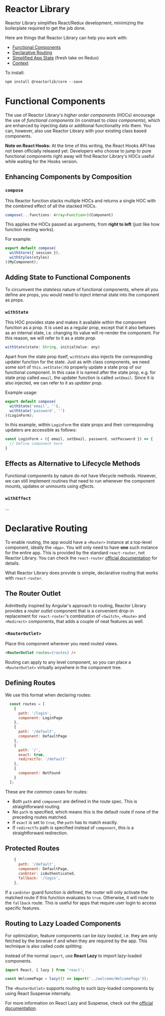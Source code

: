 # Reactor Library

Reactor Library simplifies React/Redux development, minimizing the boilerplate required to get the job done.

Here are things that Reactor Library can help you work with:

- [Functional Components](#functional-components)
- [Declarative Routing](#declarative-routing)
- [Simplified App State](#simplified-app-state) (fresh take on Redux)
- [Context](#context)

To install:
```
npm install @reactorlib/core --save
```

# Functional Components

The use of Reactor Library's _higher order components_ (HOCs) encourage the use of _functional components_ (in constrast to _class components_), which are enhanced by injecting data or additional functionality into them. You can, however, also use Reactor Library with your existing class based components.

**Note on React Hooks:** At the time of this writing, the React Hooks API has not been officially released yet. Developers who choose to jump to pure functional components right away will find Reactor Library's HOCs useful while waiting for the Hooks version.

## Enhancing Components by Composition

### `compose`

This Reactor function stacks multiple HOCs and returns a single HOC with the combined effect of all the stacked HOCs.
```javascript
compose(...functions: Array<Function>)(Component)
```
This applies the HOCs passed as arguments, from **right to left** (just like how function nesting works).

For example:
```javascript
export default compose(
  withStore({ session }),
  withStyles(styles)
)(MyComponent);
```

## Adding State to Functional Components

To circumvent the _stateless_ nature of functional components, where all you define are props, you would need to inject internal state into the component as props.

### `withState`

This HOC provides state and makes it available within the component function as a prop. It is used as a regular prop, except that it also behaves as an internal state, i.e. changing its value will re-render the component. For this reason, we will refer to it as a _state prop_.
```javascript
withState(state: String, initialValue: any)
```
Apart from the state prop itself, `withState` also injects the corresponding updater function for the state. Just as with class components, we need some sort of `this.setState()`to properly update a state prop of our functional component. In this case it is named after the state prop, e.g. for state prop called `email`, the updater function is called `setEmail`. Since it is also injected, we can refer to it as _updater prop_.

Example usage:
```javascript
export default compose(
  withState('email', ''),
  withState('password', '')
)(LoginForm);
```

In this example, within `LoginForm` the state props and their corresponding updaters are accessible as follows:
```javascript
const LoginForm = ({ email, setEmail, password, setPassword }) => {
  // Define component here
}
```

## Effects as Alternative to Lifecycle Methods

Functional components by nature do not have lifecycle methods. However, we can still implement routines that need to run whenever the component mounts, updates or unmounts using _effects_.

### `withEffect`
...

# Declarative Routing

To enable routing, the app would have a `<Router>` instance at a top-level component, ideally the `<App>`. You will only need to have **one** such instance for the entire app. This is provided by the standard `react-router`, not Reactor Library. You can check the `react-router` [official documentation](https://reacttraining.com/react-router/core/api/Router) for details.

What Reactor Library does provide is simple, declarative routing that works with  `react-router`.

## The Router Outlet

Admittedly inspired by Angular's approach to routing, Reactor Library provides a _router outlet_ component that is a convenient drop-in replacement for `react-router`'s combination of `<Switch>`, `<Route>` and `<Redirect>` components, that adds a couple of neat features as well.

### `<RouterOutlet>`

Place this component wherever you need routed views.
```html
<RouterOutlet routes={routes} />
```
Routing can apply to any level component, so you can place a `<RouterOutlet>` virtually anywhere in the component tree.

## Defining Routes

We use this format when declaring routes:

```javascript
  const routes = [
    {
      path: '/login',
      component: LoginPage
    },
    {
      path: '/default',
      component: DefaultPage
    },
    {
      path: '/',
      exact: true,
      redirectTo: '/default'
    },
    {
      component: NotFound
    }
  ];
```

These are the common cases for routes:

- Both `path` and `component` are defined in the route spec. This is straightforward routing.
- No `path` is specified, which means this is the default route if none of the preceding routes matched.
- If `exact` is set to `true`, the `path` has to match exactly.
- If `redirectTo` path is specified instead of `component`, this is a straightforward redirection.

## Protected Routes

```javascript
    {
      path: '/default',
      component: DefaultPage,
      canEnter: isAuthenticated,
      fallback: '/login',
    },
```
If a `canEnter` guard function is defined, the router will only activate the matched route if this function evaluates to `true`. Otherwise, it will route to the `fallback` route. This is useful for apps that require user login to access specific features.

## Routing to Lazy Loaded Components

For optimization, feature components can be _lazy loaded_, i.e. they are only fetched by the browser if and when they are required by the app. This technique is also called _code splitting_.

Instead of the normal `import`, use **React Lazy** to import lazy-loaded components.
```javascript
import React, { lazy } from 'react';

const WelcomePage = lazy(() => import('../welcome/WelcomePage'));
```
The `<RouterOutlet>` supports routing to such lazy-loaded components by using React Suspense internally.

For more information on React Lazy and Suspense, check out the [official documentation](https://reactjs.org/docs/code-splitting.html).
